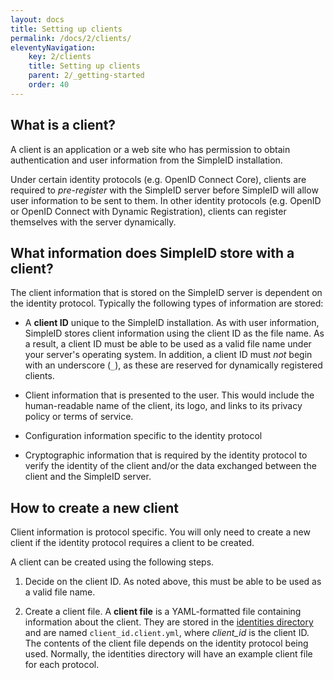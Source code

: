 ```yaml
---
layout: docs
title: Setting up clients
permalink: /docs/2/clients/
eleventyNavigation:
    key: 2/clients
    title: Setting up clients
    parent: 2/_getting-started
    order: 40
---
```


## What is a client?

A client is an application or a web site who has permission to obtain authentication and user
information from the SimpleID installation.

Under certain identity protocols (e.g. OpenID Connect Core), clients are required to *pre-register*
with the SimpleID server before SimpleID will allow user information to be sent to them.  In other
identity protocols (e.g. OpenID or OpenID Connect with Dynamic Registration), clients can register
themselves with the server dynamically.

## What information does SimpleID store with a client?

The client information that is stored on the SimpleID server is dependent on the identity
protocol.  Typically the following types of information are stored:

- A **client ID** unique to the SimpleID installation.  As with user information, SimpleID stores
  client information using the client ID as the file name.  As a result, a client ID must be
  able to be used as a valid file name under your server's operating system.  In addition, a client
  ID must *not* begin with an underscore (`_`), as these are reserved for dynamically registered
  clients.

- Client information that is presented to the user.  This would include the human-readable name
  of the client, its logo, and links to its privacy policy or terms of service.

- Configuration information specific to the identity protocol

- Cryptographic information that is required by the identity protocol to verify the identity of
  the client and/or the data exchanged between the client and the SimpleID server.

## How to create a new client

Client information is protocol specific.  You will only need to create a new client if the
identity protocol requires a client to be created.

A client can be created using the following steps.

1. Decide on the client ID.  As noted above, this must be able to be used as a valid file name.

2. Create a client file.  A **client file** is a YAML-formatted file
   containing information about the client.  They are stored in the
   [identities directory](/docs/2/installing/#directories) and are named <code>client_id.client.yml</code>,
   where <var>client_id</var> is the client ID.  The contents of the client file depends on the
   identity protocol being used.  Normally, the identities directory will have an example
   client file for each protocol.